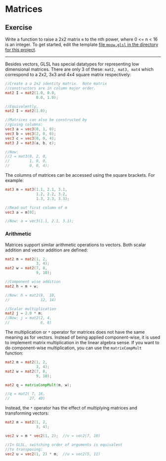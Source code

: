 # Matrices

## Exercise

Write a function to raise a 2x2 matrix `m` to the nth power, where 0 <= n < 16 is an integer. To get started, edit the template <a href="/open/intro-6" target="_blank">file `mpow.glsl` in the directory for this project</a>.

***

Besides vectors, GLSL has special datatypes for representing low dimensional matrices. There are only 3 of these:  `mat2, mat3, mat4` which correspond to a 2x2, 3x3 and 4x4 square matrix respectively:

```glsl
//Create a a 2x2 identity matrix.  Note matrix
//constructors are in column major order.
mat2 I = mat2(1.0, 0.0,
              0.0, 1.0);

//Equivalently,
mat2 I = mat2(1.0);

//Matrices can also be constructed by
//giving columns:
vec3 a = vec3(0, 1, 0);
vec3 b = vec3(2, 0, 0);
vec3 c = vec3(0, 0, 4);
mat3 J = mat3(a, b, c);

//Now:
//J = mat3(0, 2, 0,
//         1, 0, 0,
//         0, 0, 4);
```

The columns of matrices can be accessed using the square brackets.  For example:

```glsl
mat3 m = mat3(1.1, 2.1, 3.1,
              1.2, 2.2, 3.2,
              1.3, 2.3, 3.3);

//Read out first column of m
vec3 a = m[0];

//Now: a = vec3(1.1, 2.1, 3.1);
```

### Arithmetic

Matrices support similar arithmetic operations to vectors.  Both scalar addition and vector addition are defined:

```glsl
mat2 m = mat2(1, 2,
              3, 4);
mat2 w = mat2(7, 8,
              9, 10);

//Component wise addition
mat2 h = m + w;

//Now: h = mat2(8,  10,
//              12, 14)

//Scalar multiplication
mat2 j = 2.0 * m;
//Now: j = mat2(2, 4,
//              6, 8)
```

The multiplication or `*` operator for matrices does not have the same meaning as for vectors.  Instead of being applied component-wise, it is used to implement matrix multiplication in the linear algebra sense. If you want to do component-wise multiplication, you can use the `matrixCompMult` function:

```glsl
mat2 m = mat2(1, 2,
              3, 4);
mat2 w = mat2(7, 8,
              9, 10);

mat2 q = matrixCompMult(m, w);

//q = mat2( 7, 16,
//         27, 40)
```

Instead, the `*` operator has the effect of multiplying matrices and transforming vectors:

```glsl
mat2 m = mat2(1, 2,
              3, 4);

vec2 v = m * vec2(1, 2);  //v = vec2(7, 10)

//In GLSL, switching order of arguments is equivalent
//to transposing:
vec2 u = vec2(1, 2) * m;  //u = vec2(5, 11)
```
